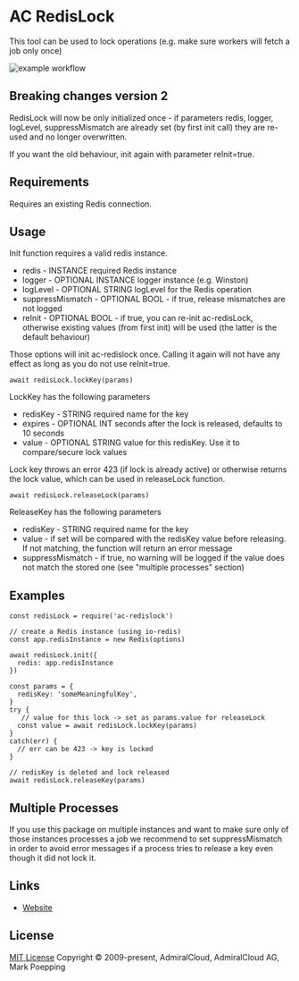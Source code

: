 # AC RedisLock
This tool can be used to lock operations (e.g. make sure workers will fetch a job only once)

![example workflow](https://github.com/admiralcloud/ac-redislock/actions/workflows/node.js.yml/badge.svg)


## Breaking changes version 2
RedisLock will now be only initialized once - if parameters redis, logger, logLevel, suppressMismatch are already set (by first init call) they are re-used and no longer overwritten.

If you want the old behaviour, init again with parameter reInit=true.

## Requirements
Requires an existing Redis connection.

## Usage
Init function requires a valid redis instance.
+ redis - INSTANCE required Redis instance
+ logger - OPTIONAL INSTANCE logger instance (e.g. Winston)
+ logLevel - OPTIONAL STRING logLevel for the Redis operation
+ suppressMismatch - OPTIONAL BOOL - if true, release mismatches are not logged
+ reInit - OPTIONAL BOOL - if true, you can re-init ac-redisLock, otherwise existing values (from first init) will be used (the latter is the default behaviour)

Those options will init ac-redislock once. Calling it again will not have any effect as long as you do not use reInit=true.

```
await redisLock.lockKey(params)
```

LockKey has the following parameters
+ redisKey - STRING required name for the key
+ expires - OPTIONAL INT seconds after the lock is released, defaults to 10 seconds
+ value - OPTIONAL STRING value for this redisKey. Use it to compare/secure lock values

Lock key throws an error 423 (if lock is already active) or otherwise returns the lock value, which can be used in releaseLock function.


```
await redisLock.releaseLock(params)
```

ReleaseKey has the following parameters
+ redisKey - STRING required name for the key
+ value - if set will be compared with the redisKey value before releasing. If not matching, the function will return an error message
+ suppressMismatch - if true, no warning will be logged if the value does not match the stored one (see "multiple processes" section)

## Examples

```
const redisLock = require('ac-redislock')

// create a Redis instance (using io-redis)
const app.redisInstance = new Redis(options)

await redisLock.init({
  redis: app.redisInstance 
})

const params = {
  redisKey: 'someMeaningfulKey',
}
try {
   // value for this lock -> set as params.value for releaseLock
  const value = await redisLock.lockKey(params)
}
catch(err) {
  // err can be 423 -> key is locked
}

// redisKey is deleted and lock released
await redisLock.releaseKey(params)

```

## Multiple Processes
If you use this package on multiple instances and want to make sure only of those instances processes a job we recommend to set suppressMismatch in order to avoid error messages if a process tries to release a key even though it did not lock it.

## Links
- [Website](https://www.admiralcloud.com/)

## License
[MIT License](https://opensource.org/licenses/MIT) Copyright © 2009-present, AdmiralCloud, AdmiralCloud AG, Mark Poepping